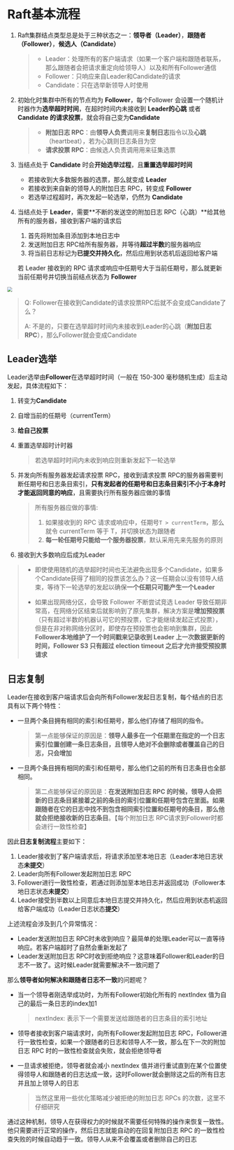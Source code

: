 # Raft基本流程

1. Raft集群结点类型总是处于三种状态之一：**领导者（Leader）**，**跟随者（Follower）**，**候选人（Candidate）**

   > - Leader：处理所有的客户端请求（如果一个客户端和跟随者联系，那么跟随者会把请求重定向给领导人）以及和所有Follower通信
   > - Follower：只响应来自Leader和Candidate的请求
   > - Candidate：只在选举新领导人时使用

2. 初始化时集群中所有的节点均为 **Follower**，每个Follower 会设置一个随机计时器作为**选举超时时间**，在超时时间内未接收到 **Leader的心跳** 或者 **Candidate 的请求投票**，就会将自己变为**Candidate**

   > - **附加日志 RPC**：由**领导人负责**调用来**复制日志**指令以及**心跳**（heartbeat），若为心跳则日志条目为空
   > - **请求投票 RPC**：由候选人负责调用用来征集选票 

3. 当结点处于 **Candidate** 时会**开始选举过程**，且**重置选举超时时间**

   - 若接收到大多数服务器的选票，那么就变成 **Leader**
   - 若接收到来自新的领导人的附加日志 RPC，转变成 **Follower**
   - 若选举过程超时，再次发起一轮选举，仍然为 **Candidate** 

4. 当结点处于 **Leader**，需要**不断的发送空的附加日志 RPC（心跳）**给其他所有的服务器，接收到客户端的请求后

   1. 首先将附加条目添加到本地日志中
   2. 发送附加日志 RPC给所有服务器，并等待**超过半数**的服务器响应
   3. 将当前日志标记为**已提交并持久化**，然后应用到状态机后返回给客户端

   若 Leader 接收到的 RPC 请求或响应中任期号大于当前任期号，那么就更新当前任期号并切换当前结点状态为 **Follower**

<img src="/Users/zhangzheng/Backup/学习笔记/技术总结/分布式/分布式一致性/pictures/raft状态切换.png" style="zoom: 67%;" />

> Q: Follower在接收到Candidate的请求投票RPC后就不会变成Candidate了么？
>
> A: 不是的，只要在选举超时时间内未接收到Leader的心跳（**附加日志 RPC**），那么Follower就会变成Candidate

## Leader选举

Leader选举由**Follower**在选举超时时间（一般在 150-300 毫秒随机生成）后主动发起，具体流程如下：

1. 转变为**Candidate**

2. 自增当前的任期号（currentTerm）

3. **给自己投票**

4. 重置选举超时计时器

   > 若选举超时时间内未收到响应则重新发起下一轮选举

5. 并发向所有服务器发起请求投票 RPC，接收到请求投票 RPC的服务器需要判断任期号和日志条目索引，**只有发起者的任期号和日志条目索引不小于本身时才能返回同意的响应**，且需要执行所有服务器应做的事情

   > 所有服务器应做的事情:
   >
   > 1. 如果接收到的 RPC 请求或响应中，任期号`T > currentTerm`，那么就令 currentTerm 等于 T，并切换状态为跟随者
   > 2. **每一轮任期号只能给一个服务器投票**，默认采用先来先服务的原则

6. 接收到大多数响应后成为Leader

> - 即使使用随机的选举超时时间也无法避免出现多个Candidate，如果多个Candidate获得了相同的投票该怎么办？这一任期会以没有领导人结束，等待下一轮选举的发起以确保**一个任期只可能产生一个Leader**
>
> - 如果出现网络分区，会导致 Follower 不断尝试竞选 Leader 导致任期非常高，在网络分区结束后就影响到了原先集群，解决方案是**增加预投票**（只有超过半数的机器认可它的预投票，它才能继续发起正式投票），但是在非对称网络分区时，即使存在预投票也会影响到集群，因此**Follower本地维护了一个时间戳来记录收到 Leader 上一次数据更新的时间，Follower S3 只有超过 election timeout 之后才允许接受预投票请求**
>

## 日志复制

Leader在接收到客户端请求后会向所有Follower发起日志复制，每个结点的日志具有以下两个特性：

- 一旦两个条目拥有相同的索引和任期号，那么他们存储了相同的指令。

  > 第一点能够保证的原因是：**领导人最多在一个任期里在指定的一个日志索引位置创建一条日志条目，且领导人绝对不会删除或者覆盖自己的日志，只会增加**

- 一旦两个条目拥有相同的索引和任期号，那么他们之前的所有日志条目也全部相同。

  > 第二点能够保证的原因是：**在发送附加日志 RPC 的时候，领导人会把新的日志条目紧接着之前的条目的索引位置和任期号包含在里面。如果跟随者在它的日志中找不到包含相同索引位置和任期号的条目，那么他就会拒绝接收新的日志条目**。【每个附加日志 RPC请求到Follower时都会进行一致性检查】

因此**日志复制流程**主要如下：

1. Leader接收到了客户端请求后，将请求添加至本地日志（Leader本地日志状态**未提交**）
2. Leader向所有Follower发起附加日志 RPC
3. Follower进行一致性检查，若通过则添加至本地日志并返回成功（Follower本地日志状态**未提交**）
4. Leader接受到半数以上同意后本地日志提交并持久化，然后应用到状态机返回给客户端成功（Leader日志状态**提交**）

上述流程会涉及到几个异常情况：

- Leader发送附加日志 RPC时未收到响应？最简单的处理Leader可以一直等待响应。若客户端超时了自然会重新发起了
- Leader发送附加日志 RPC时收到拒绝响应？这意味着Follower和Leader的日志不一致了。这时候Leader就需要解决不一致问题了

那么**领导者如何解决和跟随者日志不一致**的问题呢？

- 当一个领导者刚选举成功时，为所有Follower初始化所有的 nextIndex 值为自己的最后一条日志的index加1

  > nextIndex: 表示下一个需要发送给跟随者的日志条目的索引地址

- 领导者接收到客户端请求时，向所有Follower发起附加日志 RPC，Follower进行一致性检查，如果一个跟随者的日志和领导人不一致，那么在下一次的附加日志 RPC 时的一致性检查就会失败，就会拒绝领导者

- 一旦请求被拒绝，领导者就会减小 nextIndex 值并进行重试直到在某个位置使得领导人和跟随者的日志达成一致，这时Follower就会删除这之后的所有日志并且加上领导人的日志

  > 当然这里用一些优化策略减少被拒绝的附加日志 RPCs 的次数，这里不仔细研究

通过这种机制，领导人在获得权力的时候就不需要任何特殊的操作来恢复一致性。他只需要进行正常的操作，然后日志就能自动的在回复附加日志 RPC 的一致性检查失败的时候自动趋于一致。领导人从来不会覆盖或者删除自己的日志